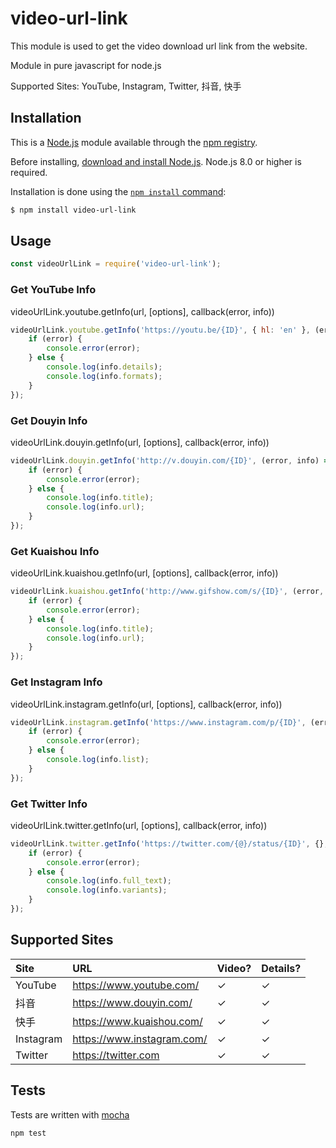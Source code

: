 # video-url-link

This module is used to get the video download url link from the website.

Module in pure javascript for node.js

Supported Sites: YouTube, Instagram, Twitter, 抖音, 快手

## Installation

This is a [Node.js](https://nodejs.org/en/) module available through the
[npm registry](https://www.npmjs.com/).

Before installing, [download and install Node.js](https://nodejs.org/en/download/).
Node.js 8.0 or higher is required.

Installation is done using the
[`npm install` command](https://docs.npmjs.com/getting-started/installing-npm-packages-locally):

```bash
$ npm install video-url-link
```

## Usage

```js
const videoUrlLink = require('video-url-link');
```

### Get YouTube Info

videoUrlLink.youtube.getInfo(url, [options], callback(error, info))

```js
videoUrlLink.youtube.getInfo('https://youtu.be/{ID}', { hl: 'en' }, (error, info) => {
    if (error) {
        console.error(error);
    } else {
        console.log(info.details);
        console.log(info.formats);
    }
});
```

### Get Douyin Info

videoUrlLink.douyin.getInfo(url, [options], callback(error, info))

```js
videoUrlLink.douyin.getInfo('http://v.douyin.com/{ID}', (error, info) => {
    if (error) {
        console.error(error);
    } else {
        console.log(info.title);
        console.log(info.url);
    }
});
```

### Get Kuaishou Info

videoUrlLink.kuaishou.getInfo(url, [options], callback(error, info))

```js
videoUrlLink.kuaishou.getInfo('http://www.gifshow.com/s/{ID}', (error, info) => {
    if (error) {
        console.error(error);
    } else {
        console.log(info.title);
        console.log(info.url);
    }
});
```

### Get Instagram Info

videoUrlLink.instagram.getInfo(url, [options], callback(error, info))

```js
videoUrlLink.instagram.getInfo('https://www.instagram.com/p/{ID}', (error, info) => {
    if (error) {
        console.error(error);
    } else {
        console.log(info.list);
    }
});
```

### Get Twitter Info

videoUrlLink.twitter.getInfo(url, [options], callback(error, info))

```js
videoUrlLink.twitter.getInfo('https://twitter.com/{@}/status/{ID}', {}, (error, info) => {
    if (error) {
        console.error(error);
    } else {
        console.log(info.full_text);
        console.log(info.variants);
    }
});
```

## Supported Sites

| Site | URL | Video? | Details? |
| :--- | :--- | :--- | :--- |
| YouTube | <https://www.youtube.com/>  | ✓ | ✓ |
| 抖音 | <https://www.douyin.com/>  | ✓ | ✓ |
| 快手 | <https://www.kuaishou.com/>  | ✓ | ✓ |
| Instagram | <https://www.instagram.com/>  | ✓ | ✓ |
| Twitter | <https://twitter.com>  | ✓ | ✓ |

## Tests

Tests are written with [mocha](https://mochajs.org)

```bash
npm test
```